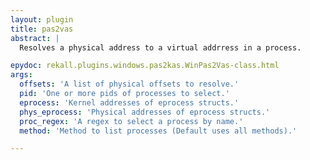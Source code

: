 ```yaml
---
layout: plugin
title: pas2vas
abstract: |
  Resolves a physical address to a virtual addrress in a process.

epydoc: rekall.plugins.windows.pas2kas.WinPas2Vas-class.html
args:
  offsets: 'A list of physical offsets to resolve.'
  pid: 'One or more pids of processes to select.'
  eprocess: 'Kernel addresses of eprocess structs.'
  phys_eprocess: 'Physical addresses of eprocess structs.'
  proc_regex: 'A regex to select a process by name.'
  method: 'Method to list processes (Default uses all methods).'

---
```


